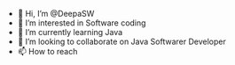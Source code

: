 - 👋 Hi, I’m @DeepaSW
- 👀 I’m interested in Software coding
- 🌱 I’m currently learning Java
- 💞️ I’m looking to collaborate on Java Softwarer Developer
- 📫 How to reach 

<!---
DeepaSW/DeepaSW is a ✨ special ✨ repository because its `README.md` (this file) appears on your GitHub profile.
You can click the Preview link to take a look at your changes.
--->
